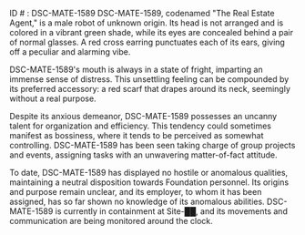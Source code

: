 ID # : DSC-MATE-1589
DSC-MATE-1589, codenamed "The Real Estate Agent," is a male robot of unknown origin. Its head is not arranged and is colored in a vibrant green shade, while its eyes are concealed behind a pair of normal glasses. A red cross earring punctuates each of its ears, giving off a peculiar and alarming vibe.

DSC-MATE-1589's mouth is always in a state of fright, imparting an immense sense of distress. This unsettling feeling can be compounded by its preferred accessory: a red scarf that drapes around its neck, seemingly without a real purpose.

Despite its anxious demeanor, DSC-MATE-1589 possesses an uncanny talent for organization and efficiency. This tendency could sometimes manifest as bossiness, where it tends to be perceived as somewhat controlling. DSC-MATE-1589 has been seen taking charge of group projects and events, assigning tasks with an unwavering matter-of-fact attitude.

To date, DSC-MATE-1589 has displayed no hostile or anomalous qualities, maintaining a neutral disposition towards Foundation personnel. Its origins and purpose remain unclear, and its employer, to whom it has been assigned, has so far shown no knowledge of its anomalous abilities. DSC-MATE-1589 is currently in containment at Site-██, and its movements and communication are being monitored around the clock.